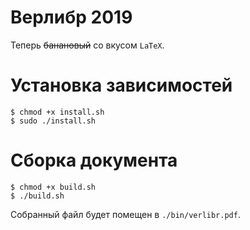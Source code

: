 # Верлибр 2019

Теперь ~~банановый~~ со вкусом `LaTeX`.

# Установка зависимостей

```
$ chmod +x install.sh
$ sudo ./install.sh
```

# Сборка документа

```
$ chmod +x build.sh
$ ./build.sh
```

Собранный файл будет помещен в `./bin/verlibr.pdf`.
